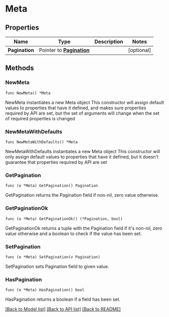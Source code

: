 # Meta

## Properties

Name | Type | Description | Notes
------------ | ------------- | ------------- | -------------
**Pagination** | Pointer to [**Pagination**](Pagination.md) |  | [optional] 

## Methods

### NewMeta

`func NewMeta() *Meta`

NewMeta instantiates a new Meta object
This constructor will assign default values to properties that have it defined,
and makes sure properties required by API are set, but the set of arguments
will change when the set of required properties is changed

### NewMetaWithDefaults

`func NewMetaWithDefaults() *Meta`

NewMetaWithDefaults instantiates a new Meta object
This constructor will only assign default values to properties that have it defined,
but it doesn't guarantee that properties required by API are set

### GetPagination

`func (o *Meta) GetPagination() Pagination`

GetPagination returns the Pagination field if non-nil, zero value otherwise.

### GetPaginationOk

`func (o *Meta) GetPaginationOk() (*Pagination, bool)`

GetPaginationOk returns a tuple with the Pagination field if it's non-nil, zero value otherwise
and a boolean to check if the value has been set.

### SetPagination

`func (o *Meta) SetPagination(v Pagination)`

SetPagination sets Pagination field to given value.

### HasPagination

`func (o *Meta) HasPagination() bool`

HasPagination returns a boolean if a field has been set.


[[Back to Model list]](../README.md#documentation-for-models) [[Back to API list]](../README.md#documentation-for-api-endpoints) [[Back to README]](../README.md)



